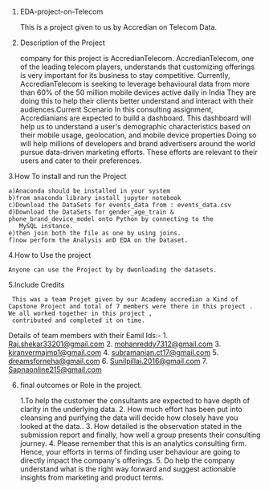 1. EDA-project-on-Telecom
   
    This is a project given to us by Accredian on Telecom Data.

2. Description of the Project

    company for this project is AccredianTelecom.
    AccredianTelecom, one of the leading telecom players, understands that customizing offerings is very important for its business to stay competitive.
    Currently, AccredianTelecom is seeking to leverage behavioural data from more than 60% of the 50 million mobile devices active daily in India
    They are doing this to help their clients better understand and interact with their audiences.Current Scenario
    In this consulting assignment, Accredianians are expected to build a dashboard.
    This dashboard will help us to understand a user's demographic characteristics based on their mobile usage, geolocation, and mobile device properties
    Doing so will help millions of developers and brand advertisers around the world pursue data-driven marketing efforts.
    These efforts are relevant to their users and cater to their preferences.

3.How To install and run the Project

    a)Anaconda should be installed in your system 
    b)from anaconda library install jupyter notebook 
    c)Download the DataSets for events_data from : events_data.csv
    d)Download the DataSets for gender_age_train & phone_brand_device_model onto Python by connecting to the 
       MySQL instance.
    e)then join both the file as one by using joins.
    f)now perform the Analysis anD EDA on the Dataset.

4.How to Use the project

    Anyone can use the Project by by dwonloading the datasets.

5.Include Credits

     This was a team Projet given by our Academy accredian a Kind of Capstone Project and total of 7 members were there in this project . We all worked together in this project , 
     contributed and completed it on time.
     
   Details of team members with their Eamil Ids:-
     1. Raj.shekar33201@gmail.com
     2. mohanreddy7312@gmail.com
     3. kiranvermajmp1@gmail.com
     4. subramanian.ct17@gmail.com
     5. dreamsforneha@gmail.com
     6. Sunilpillai.2016@gmail.com
     7. Sapnaonline215@gmail.com

6. final outcomes or Role in the project.
   
     1.To help the customer the consultants are expected to have depth of clarity in the underlying data.
     2. How much effort has been put into cleansing and purifying the data will decide how closely have you looked at the data..
     3. How detailed is the observation stated in the submission report and finally, how well a group presents their consulting journey.
     4. Please remember that this is an analytics consulting firm. Hence, your efforts in terms of finding user behaviour are going to directly impact the company's offerings.
     5. Do help the company understand what is the right way forward and suggest actionable insights from marketing and product terms.
   

